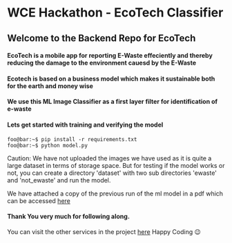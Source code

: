 # WCE Hackathon - EcoTech Classifier

## Welcome to the Backend Repo for EcoTech

#### EcoTech is a mobile app for reporting E-Waste effeciently and thereby reducing the damage to the environment cauesd by the E-Waste

#### Ecotech is based on a business model which makes it sustainable both for the earth and money wise

#### We use this ML Image Classifier as a first layer filter for identification of e-waste

#### Lets get started with training and verifying the model

```console
foo@bar:~$ pip install -r requirements.txt
foo@bar:~$ python model.py
```

Caution: We have not uploaded the images we have used as it is quite a large dataset in terms of storage space.
But for testing if the model works or not, you can create a directory 'dataset' with two sub directories 'ewaste' and 'not_ewaste' and run the model.

We have attached a copy of the previous run of the ml model in a pdf which can be accessed [here](https://github.com/EcoTech-WCE-Hackathon/EcoTech-Classifier/blob/master/model.pdf)

#### Thank You very much for following along.

You can visit the other services in the project [here](https://github.com/EcoTech-WCE-Hackathon/EcoTech)
Happy Coding :wink:
